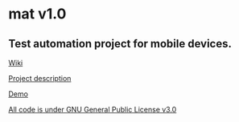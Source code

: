 # mat v1.0

## Test automation project for mobile devices.

[Wiki](https://github.com/danrusu/mobileAutomation/wiki)

[Project description](docs/_README_mat.pdf)

[Demo](docs/demo.mp4)

[All code is under GNU General Public License v3.0]()
